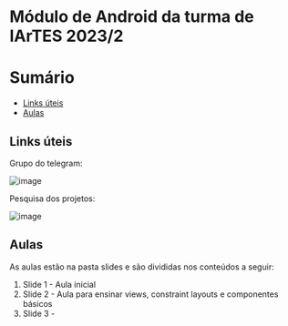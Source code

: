 # Módulo de Android da turma de IArTES 2023/2

# Sumário

- [Links úteis](#Links-úteis)
- [Aulas](#Aulas)

## Links úteis

Grupo do telegram:

![image](https://github.com/diogosm/android_class_IArTES/assets/1641686/0e8ee592-f246-4573-b14a-a9c0b9723115)

Pesquisa dos projetos:

![image](https://github.com/diogosm/android_class_IArTES/assets/1641686/41b3a26f-b4f7-4c84-87e2-fcbd3d48bf25)

## Aulas

As aulas estão na pasta slides e são divididas nos conteúdos a seguir:

1. Slide 1 - Aula inicial
2. Slide 2 - Aula para ensinar views, constraint layouts e componentes básicos
3. Slide 3 - 
